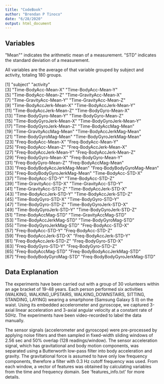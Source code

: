 ```yaml
---
title: "CodeBook"
author: "Brendan P Tinoco"
date: "6/28/2020"
output: html_document
---
```


## Variables ##

"Mean"" indicates the arithmetic mean of a measurement.
"STD" indicates the standard deviation of a measurement.

All variables are the average of that variable grouped by subject and activity, totaling 180 groups.

 [1] "subject"                       "activity"                     
 [3] "Time-BodyAcc-Mean-X"           "Time-BodyAcc-Mean-Y"          
 [5] "Time-BodyAcc-Mean-Z"           "Time-GravityAcc-Mean-X"       
 [7] "Time-GravityAcc-Mean-Y"        "Time-GravityAcc-Mean-Z"       
 [9] "Time-BodyAccJerk-Mean-X"       "Time-BodyAccJerk-Mean-Y"      
[11] "Time-BodyAccJerk-Mean-Z"       "Time-BodyGyro-Mean-X"         
[13] "Time-BodyGyro-Mean-Y"          "Time-BodyGyro-Mean-Z"         
[15] "Time-BodyGyroJerk-Mean-X"      "Time-BodyGyroJerk-Mean-Y"     
[17] "Time-BodyGyroJerk-Mean-Z"      "Time-BodyAccMag-Mean"         
[19] "Time-GravityAccMag-Mean"       "Time-BodyAccJerkMag-Mean"     
[21] "Time-BodyGyroMag-Mean"         "Time-BodyGyroJerkMag-Mean"    
[23] "Freq-BodyAcc-Mean-X"           "Freq-BodyAcc-Mean-Y"          
[25] "Freq-BodyAcc-Mean-Z"           "Freq-BodyAccJerk-Mean-X"      
[27] "Freq-BodyAccJerk-Mean-Y"       "Freq-BodyAccJerk-Mean-Z"      
[29] "Freq-BodyGyro-Mean-X"          "Freq-BodyGyro-Mean-Y"         
[31] "Freq-BodyGyro-Mean-Z"          "Freq-BodyAccMag-Mean"         
[33] "Freq-BodyBodyAccJerkMag-Mean"  "Freq-BodyBodyGyroMag-Mean"    
[35] "Freq-BodyBodyGyroJerkMag-Mean" "Time-BodyAcc-STD-X"           
[37] "Time-BodyAcc-STD-Y"            "Time-BodyAcc-STD-Z"           
[39] "Time-GravityAcc-STD-X"         "Time-GravityAcc-STD-Y"        
[41] "Time-GravityAcc-STD-Z"         "Time-BodyAccJerk-STD-X"       
[43] "Time-BodyAccJerk-STD-Y"        "Time-BodyAccJerk-STD-Z"       
[45] "Time-BodyGyro-STD-X"           "Time-BodyGyro-STD-Y"          
[47] "Time-BodyGyro-STD-Z"           "Time-BodyGyroJerk-STD-X"      
[49] "Time-BodyGyroJerk-STD-Y"       "Time-BodyGyroJerk-STD-Z"      
[51] "Time-BodyAccMag-STD"           "Time-GravityAccMag-STD"       
[53] "Time-BodyAccJerkMag-STD"       "Time-BodyGyroMag-STD"         
[55] "Time-BodyGyroJerkMag-STD"      "Freq-BodyAcc-STD-X"           
[57] "Freq-BodyAcc-STD-Y"            "Freq-BodyAcc-STD-Z"           
[59] "Freq-BodyAccJerk-STD-X"        "Freq-BodyAccJerk-STD-Y"       
[61] "Freq-BodyAccJerk-STD-Z"        "Freq-BodyGyro-STD-X"          
[63] "Freq-BodyGyro-STD-Y"           "Freq-BodyGyro-STD-Z"          
[65] "Freq-BodyAccMag-STD"           "Freq-BodyBodyAccJerkMag-STD"  
[67] "Freq-BodyBodyGyroMag-STD"      "Freq-BodyBodyGyroJerkMag-STD" 

## Data Explanation ##

The experiments have been carried out with a group of 30 volunteers within an age bracket of 19-48 years. Each person performed six activities (WALKING, WALKING_UPSTAIRS, WALKING_DOWNSTAIRS, SITTING, STANDING, LAYING) wearing a smartphone (Samsung Galaxy S II) on the waist. Using its embedded accelerometer and gyroscope, we captured 3-axial linear acceleration and 3-axial angular velocity at a constant rate of 50Hz. The experiments have been video-recorded to label the data manually. 

The sensor signals (accelerometer and gyroscope) were pre-processed by applying noise filters and then sampled in fixed-width sliding windows of 2.56 sec and 50% overlap (128 readings/window). The sensor acceleration signal, which has gravitational and body motion components, was separated using a Butterworth low-pass filter into body acceleration and gravity. The gravitational force is assumed to have only low frequency components, therefore a filter with 0.3 Hz cutoff frequency was used. From each window, a vector of features was obtained by calculating variables from the time and frequency domain. See 'features_info.txt' for more details.

